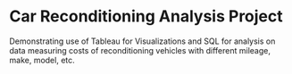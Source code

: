 # Car Reconditioning Analysis Project

Demonstrating use of Tableau for Visualizations and SQL for analysis on data measuring costs of reconditioning vehicles with different mileage, make, model, etc. 
